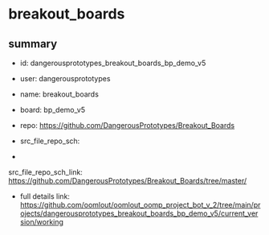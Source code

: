 # breakout_boards
 
## summary 
* id: dangerousprototypes_breakout_boards_bp_demo_v5
* user: dangerousprototypes
* name: breakout_boards
* board: bp_demo_v5
* repo: https://github.com/DangerousPrototypes/Breakout_Boards



* src_file_repo_sch: 
*
 src_file_repo_sch_link: https://github.com/DangerousPrototypes/Breakout_Boards/tree/master/
* full details link: https://github.com/oomlout/oomlout_oomp_project_bot_v_2/tree/main/projects/dangerousprototypes_breakout_boards_bp_demo_v5/current_version/working  






